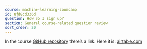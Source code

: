 ```yaml
---
course: machine-learning-zoomcamp
id: 8fd8cd336d
question: How do I sign up?
section: General course-related question review
sort_order: 20
---
```


In the course [GitHub repository](http://mlzoomcamp.com) there’s a link. Here it is: [airtable.com](https://airtable.com/shryxwLd0COOEaqXo)

